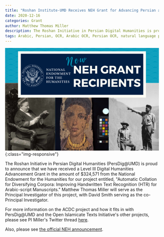 ```yaml
---
title: "Roshan Institute-UMD Receives NEH Grant for Advancing Persian and Arabic Manuscript HTR"
date: 2020-12-16
categories: Grant
author: Matthew Thomas Miller
description: The Roshan Initiative in Persian Digital Humanities is proud to announce that we have received a Level III Digital Humanities Advancement Grant in the amount of $324,571 from the National Endowment for the Humanities for our project entitled, Automatic Collation for Diversifying Corpora: Improving Handwritten Text Recognition (HTR) for Arabic-script Manuscripts.
tags: Arabic, Persian, OCR, Arabic OCR, Persian OCR, natural language processing, machine learning, artificial intelligence, digital humanities, Persian digital humanities, Arabic digital humanities, manuscripts, HTR
---
```

![NEH Logo](/images/NEH.jpg){:class="img-responsive"}

The Roshan Initiative in Persian Digital Humanities (PersDig@UMD) is proud to announce that we have received a Level III Digital Humanities Advancement Grant in the amount of $324,571 from the National Endowment for the Humanities for our project entitled, "Automatic Collation for Diversifying Corpora: Improving Handwritten Text Recognition (HTR) for Arabic-script Manuscripts." Matthew Thomas Miller will serve as the Principal Investigator of this project, with David Smith serving as the co-Principal Investigator. 
 
For more information on the ACDC project and how it fits in with PersDig@UMD and the Open Islamicate Texts Initiative's other projects, please see PI Miller's Twitter thread [here](https://twitter.com/M_T_Miller/status/1339315848373297158).

Also, please see [the official NEH announcement](https://www.neh.gov/news/neh-announces-33-million-213-humanities-projects-nationwide).